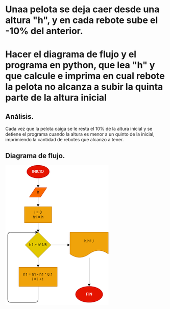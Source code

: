 # Unaa pelota se deja caer desde una altura "h", y en cada rebote sube el -10% del anterior.
# Hacer el diagrama de flujo y el programa en python, que lea "h" y que calcule e imprima en cual rebote la pelota no alcanza a subir la quinta parte de la altura inicial


## Análisis.
 Cada vez que la pelota caiga se le resta el 10% de la altura inicial y se detiene el programa cuando la altura es menor a un quinto de la inicial, imprimiendo la cantidad de rebotes que alcanzo a tener.




## Diagrama de flujo.

![Diagrama flujo](diagrama.png "Diagrama de flujo")